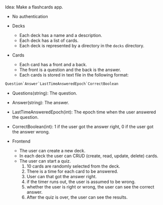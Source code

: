 Idea: Make a flashcards app.


- No authentication

- Decks
    - Each deck has a name and a description.
    - Each deck has a list of cards.
    - Each deck is represented by a directory in the `decks` directory.

- Cards
    - Each card has a front and a back.
    - The front is a question and the back is the answer.
    - Each cards is stored in text file in the following format:

```txt
Question`Answer`LastTimeAnsweredEpoch`CorrectBoolean
```
- Questions(string): The question.
- Answer(string): The answer.
- LastTimeAnsweredEpoch(int): The epoch time when the
user answered the question.
- CorrectBoolean(int): 1 if the user got the answer right,
0 if the user got the answer wrong.

- Frontend
    - The user can create a new deck.
    - In each deck the user can CRUD (create, read, update, delete) cards.
    - The user can start a quiz.
        1. 10 cards are randomly selected from the deck.
        2. There is a time for each card to be answered.
        3. User can that got the answer right.
        4. if the timer runs out, the user is assumed to be wrong.
        5. whether the user is right or wrong,
        the user can see the correct answer.
        6. After the quiz is over, the user can see the results.

